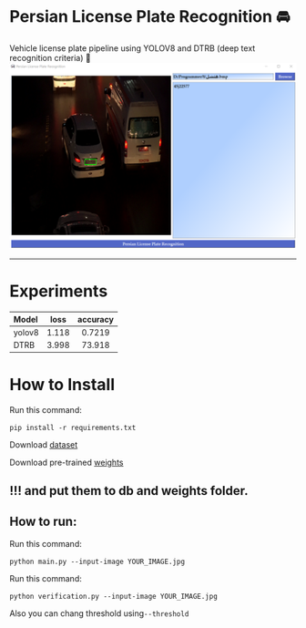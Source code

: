 # Persian License Plate Recognition 🚘
Vehicle license plate pipeline using YOLOV8 and DTRB (deep text recognition criteria) 🚗
![screen shot](https://github.com/MohamadNematizadeh/Persian-License-Plate-Recognition/raw/main/License_Plate_PipeLine_UI.png?raw=true)

------
# Experiments
| Model |  loss    |   accuracy  |
| :---   | :---:   |   :---:      |
| yolov8  |  1.118 |   0.7219     |
| DTRB  | 3.998    |     73.918   |

# How to Install
Run this command:
```
pip install -r requirements.txt
```
Download [dataset](https://drive.google.com/drive/folders/1MR0LYsC9TAAznmS0QLGaTpkb8NU7MKve
)

Download pre-trained [weights](https://drive.google.com/drive/folders/1qZXPQfkU9xZr67AtYxdzHM4RxyukYJ-D)
## !!! and put them to db and weights folder.
## How to run:
Run this command:
```
python main.py --input-image YOUR_IMAGE.jpg
```
Run this command:
```
python verification.py --input-image YOUR_IMAGE.jpg
```
Also you can chang threshold  using`--threshold`

